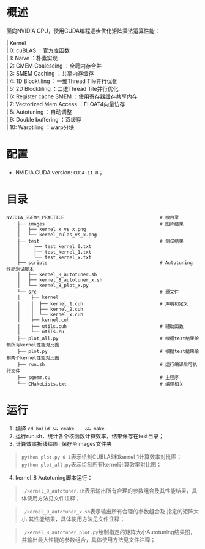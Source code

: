 
# 概述

面向NVIDIA GPU，使用CUDA编程逐步优化矩阵乘法运算性能：

| Kernel                                         
| 0: cuBLAS                 ：官方库函数                 
| 1: Naive                  ：朴素实现                   
| 2: GMEM Coalescing        ：全局内存合并               
| 3: SMEM Caching           ：共享内存缓存               
| 4: 1D Blocktiling         ：一维Thread Tile并行优化   
| 5: 2D Blocktiling         ：二维Thread Tile并行优化    
| 6: Register cache SMEM    ：使用寄存器缓存共享内存     
| 7: Vectorized Mem Access  ：FLOAT4向量访存            
| 8: Autotuning             ：自动调整                  
| 9: Double buffering       ：双缓存                    
| 10: Warptiling            ：warp分块                   

# 配置

- NVIDIA CUDA version: `CUDA 11.8`；

# 目录

```
NVIDIA_SGEMM_PRACTICE                                   # 根目录
    ├── images                                          # 图片结果
    │   ├── kernel_x_vs_x.png
    │   └── kernel_culas_vs_x.png
    ├── test                                            # 测试结果
    │     ├── test_kernel_0.txt 
    │     ├── test_kernel_1.txt 
    │     └── test_kernel_x.txt 
    ├── scripts                                         # Autotuning 性能测试脚本
    │   ├── kernel_8_autotuner.sh
    │   ├── kernel_8_autotuner_x.sh
    │   └── kernel_8_plot_x.py
    └── src                                             # 源文件
    │    ├── kernel
    │    │  ├── kernel_1.cuh                            # 声明和定义
    │    │  ├── kernel_2.cuh
    │    │  └── kernel_x.cuh
    │    ├── kernel.cuh
    │    ├── utils.cuh                                  # 辅助函数
    │    └── utils.cu
    ├── plot_all.py                                     # 根据test结果绘制所有kernel性能对比图
    ├── plot.py                                         # 根据test结果绘制两个kernel性能对比图
    ├── run.sh                                          # 运行编译后可执行文件
    ├── sgemm.cu                                        # 主程序
    └── CMakeLists.txt                                  # 编译相关
```


# 运行

1. 编译
`cd build && cmake .. && make`
2. 运行run.sh，统计各个核函数计算效率，结果保存在test目录；
3. 计算效率折线绘图: 保存至images文件夹

> `python plot.py 0 1`表示绘制CUBLAS和kernel_1计算效率对比图；
> `python plot_all.py`表示绘制所有kernel计算效率对比图；

4. kernel_8 Autotuning脚本运行：

> `./kernel_9_autotuner.sh`表示输出所有合理的参数组合及其性能结果，具体使用方法见文件注释；

> `./kernel_9_autotuner_x.sh`表示输出所有合理的参数组合及 指定的矩阵大小 其性能结果，具体使用方法见文件注释；

> `./kernel_8_autotuner_plot.py`绘制指定的矩阵大小Autotuning结果图，并输出最大性能的参数组合，具体使用方法见文件注释；
